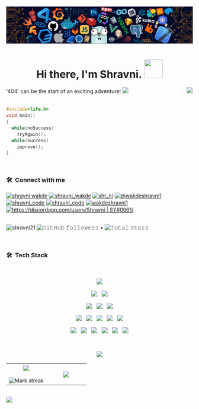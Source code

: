 
<p align="center"><img src="https://raw.githubusercontent.com/KevinPatel04/KevinPatel04/master/header.png"></p>





<h1 align="center">
  Hi there, I'm Shravni.
  <img src="https://i.pinimg.com/originals/00/4b/17/004b173f6e3d6843df10114e087f30a8.gif" width="50" height="50" />
</h1>
 <img align="right"src="https://media.giphy.com/media/L1R1tvI9svkIWwpVYr/giphy.gif"  />

'404' can be the start of an exciting adventure! <img src="https://media.giphy.com/media/WUlplcMpOCEmTGBtBW/giphy.gif" width="30">
<br />
<br />
```cpp
#include<life.h>
void main()
{
  while(noSuccess)
    tryAgain();
  while(Success)
    improve();
}
```
<br />

### 🛠 &nbsp;Connect with me

<p align="left">
<a href="https://www.linkedin.com/in/shravni-wakde-127bb9216/" target="blank"><img align="center" src="https://raw.githubusercontent.com/rahuldkjain/github-profile-readme-generator/master/src/images/icons/Social/linked-in-alt.svg" alt="shravni wakde" height="30" width="40" /></a>
<a href="https://instagram.com/shravni_wakde" target="blank"><img align="center" src="https://raw.githubusercontent.com/rahuldkjain/github-profile-readme-generator/master/src/images/icons/Social/instagram.svg" alt="shravni_wakde" height="30" width="40" /></a>
<a href="https://www.codechef.com/users/shr_ni" target="blank"><img align="center" src="https://cdn.jsdelivr.net/npm/simple-icons@3.1.0/icons/codechef.svg" alt="shr_ni" height="30" width="40" /></a>
<a href="https://www.hackerrank.com/wakdeshravni1" target="blank"><img align="center" src="https://raw.githubusercontent.com/rahuldkjain/github-profile-readme-generator/master/src/images/icons/Social/hackerrank.svg" alt="@wakdeshravni1" height="30" width="40" /></a>
<a href="https://codeforces.com/profile/shravni_code" target="blank"><img align="center" src="https://raw.githubusercontent.com/rahuldkjain/github-profile-readme-generator/master/src/images/icons/Social/codeforces.svg" alt="shravni_code" height="30" width="40" /></a>
<a href="https://www.leetcode.com/shravni_code" target="blank"><img align="center" src="https://raw.githubusercontent.com/rahuldkjain/github-profile-readme-generator/master/src/images/icons/Social/leet-code.svg" alt="shravni_code" height="30" width="40" /></a>
<a href="https://auth.geeksforgeeks.org/user/wakdeshravni1" target="blank"><img align="center" src="https://raw.githubusercontent.com/rahuldkjain/github-profile-readme-generator/master/src/images/icons/Social/geeks-for-geeks.svg" alt="wakdeshravni1" height="30" width="40" /></a>
<a href="https://discord.gg/https://discordapp.com/users/Shravni | SY#0961/" target="blank"><img align="center" src="https://raw.githubusercontent.com/rahuldkjain/github-profile-readme-generator/master/src/images/icons/Social/discord.svg" alt="https://discordapp.com/users/Shravni | SY#0961/" height="30" width="40" /></a>
<br />
 <br />
<p align="left"> <img src="https://komarev.com/ghpvc/?username=shravni21&label=Profile%20views&color=0e75b6&style=flat" alt="shravni21" />
<img alt="𝙶𝚒𝚝𝙷𝚞𝚋 𝚏𝚘𝚕𝚕𝚘𝚠𝚎𝚛𝚜" src="https://img.shields.io/github/followers/shravni21?label=Followers&style=social"> •   
  <img src="https://img.shields.io/github/stars/shravni21?label=Stars" alt="𝚃𝚘𝚝𝚊𝚕 𝚂𝚝𝚊𝚛𝚜"></p>

<br />

### 🛠 &nbsp;Tech Stack


<br>

<p  align="center">
 <img src="https://img.shields.io/badge/Java-ED8B00?style=for-the-badge&logo=openjdk&logoColor=white" height="25"/>

  </p>
  
<p  align="center">
<img src="https://img.shields.io/badge/jupyter-F3631D.svg?&style=for-the-badge&logo=jupyter&logoColor=white" height="25"/>
  &nbsp;
<img src="https://img.shields.io/badge/GIT-E44C30?style=for-the-badge&logo=git&logoColor=white" height="25"/>
  </p>
  
  <p  align="center">

  
<img src="https://img.shields.io/badge/Tailwind_CSS-38B2AC?style=for-the-badge&logo=tailwind-css&logoColor=white" height="25"/>
  &nbsp;
<img src="https://img.shields.io/badge/React-20232A?style=for-the-badge&logo=react&logoColor=61DAFB" height="25"/>
  &nbsp;
<img src="https://img.shields.io/badge/Figma-F24E1E?style=for-the-badge&logo=figma&logoColor=white" height="25"/>  
 </p>
 
 <p  align="center">
<img src="https://img.shields.io/badge/MongoDB-4EA94B?style=for-the-badge&logo=mongodb&logoColor=white" height="25">
  &nbsp;
  
<img src="https://img.shields.io/badge/Python-3776AB?style=for-the-badge&logo=python&logoColor=white" height="25">
  &nbsp;

<img src="https://img.shields.io/badge/C-00599C?style=for-the-badge&logo=c&logoColor=white" height="25">
&nbsp;
  
  <img src="https://img.shields.io/badge/CSS3-1572B6?style=for-the-badge&logo=css3&logoColor=white" height="25">
&nbsp;
  
<img src="https://img.shields.io/badge/C%2B%2B-00599C?style=for-the-badge&logo=c%2B%2B&logoColor=white" height="25">
</p>
<p align="center">


 <img src="https://img.shields.io/badge/Spring-6DB33F?style=for-the-badge&logo=spring&logoColor=white" height="25"> 
&nbsp;
  <img src="https://img.shields.io/badge/MySQL-00000F?style=for-the-badge&logo=mysql&logoColor=white" height="25">
&nbsp;
    <img src="https://img.shields.io/badge/JavaScript-323330?style=for-the-badge&logo=javascript&logoColor=F7DF1E" height="25">
&nbsp;
    <img src="https://img.shields.io/badge/Node.js-43853D?style=for-the-badge&logo=node.js&logoColor=white" height="25">
&nbsp;
  <img src="https://img.shields.io/badge/IntelliJ_IDEA-000000.svg?style=for-the-badge&logo=intellij-idea&logoColor=white" height="25">
&nbsp;
  <img src="https://img.shields.io/badge/Visual_Studio_Code-0078D4?style=for-the-badge&logo=visual%20studio%20code&logoColor=white" height="25">

</p>
<br>

<p  align="center">
<img src="https://user-images.githubusercontent.com/73097560/115834477-dbab4500-a447-11eb-908a-139a6edaec5c.gif"> 
                  
  <br>

  
  
  
<table border="0" align="center">
<tr border="0">
<td width="50%" align="center">
  
  <img  align="center"  src="https://github-readme-stats.vercel.app/api?username=shravni21&show_icons=true&hide=contribs,prs&cache_seconds=86400&theme=radical" />
  <br></br>
  <img  title="🔥 Get streak stats for your profile at git.io/streak-stats" alt="Mark streak" src="https://github-readme-streak-stats.herokuapp.com/?user=shravni21&count_private=true&theme=radical" />


  
</td>

<td width="50%" align="center">

  <img  align="center"  src="https://github-readme-stats.vercel.app/api/top-langs/?username=shravni21&count_private=true&theme=radical"/>
  
  </td>
</tr>
</table>

<br>







<img src="https://user-images.githubusercontent.com/73097560/115834477-dbab4500-a447-11eb-908a-139a6edaec5c.gif">
</p>  
 


<!---              ### 🛠 &nbsp;Snake eating my contribution graph -->
 <!---               [snake gif](https://github.com/shravni21/shravni21/blob/output/github-contribution-grid-snake.gif) -->





